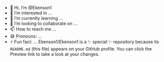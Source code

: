- 👋 Hi, I’m @Ekenson1
- 👀 I’m interested in ...
- 🌱 I’m currently learning ...
- 💞️ I’m looking to collaborate on ...
- 📫 How to reach me ...
- 😄 Pronouns: ...
- ⚡ Fun fact: ...
Ekenson1/Ekenson1 is a ✨ special ✨ repository because its `README.md` (this file) appears on your GitHub profile.
You can click the Preview link to take a look at your changes.
